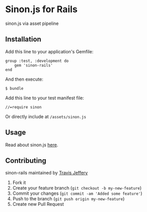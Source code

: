# Sinon.js for Rails

sinon.js via asset pipeline

## Installation

Add this line to your application's Gemfile:

    group :test, :development do    
        gem 'sinon-rails'
    end
    
And then execute:

    $ bundle

Add this line to your test manifest file:

    //=require sinon

Or directly include at `/assets/sinon.js`

## Usage

Read about sinon.js [here](http://sinonjs.org/).

## Contributing

sinon-rails maintained by [Travis Jeffery](http://github.com/travisjeffery)

1. Fork it
2. Create your feature branch (`git checkout -b my-new-feature`)
3. Commit your changes (`git commit -am 'Added some feature'`)
4. Push to the branch (`git push origin my-new-feature`)
5. Create new Pull Request
